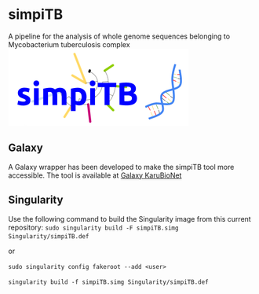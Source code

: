 # simpiTB
A pipeline for the analysis of whole genome sequences belonging to Mycobacterium tuberculosis complex
![simipTB](logo_simpiTB.png)

## Galaxy
A Galaxy wrapper has been developed to make the simpiTB tool more accessible. The tool is available at [Galaxy KaruBioNet](http://calamar.univ-ag.fr/c3i/galaxy_karubionet.html)

## Singularity
Use the following command to build the Singularity image from this current repository:
`sudo singularity build -F simpiTB.simg Singularity/simpiTB.def`

or 

`sudo singularity config fakeroot --add <user>`

`singularity build -f simpiTB.simg Singularity/simpiTB.def`
